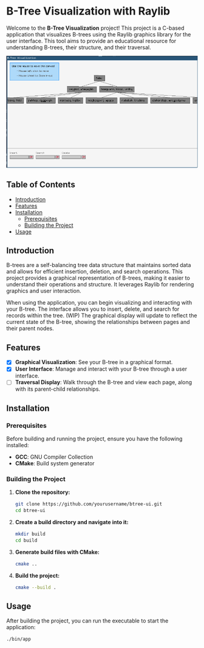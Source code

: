 # B-Tree Visualization with Raylib

Welcome to the **B-Tree Visualization** project! This project is a C-based application that visualizes B-trees using the Raylib graphics library for the user interface. This tool aims to provide an educational resource for understanding B-trees, their structure, and their traversal.

![Demo](./.github/demo-mouse.png)

## Table of Contents

- [Introduction](#introduction)
- [Features](#features)
- [Installation](#installation)
  - [Prerequisites](#prerequisites)
  - [Building the Project](#building-the-project)
- [Usage](#usage)

## Introduction

B-trees are a self-balancing tree data structure that maintains sorted data and allows for efficient insertion, deletion, and search operations. This project provides a graphical representation of B-trees, making it easier to understand their operations and structure. It leverages Raylib for rendering graphics and user interaction.

When using the application, you can begin visualizing and interacting with your B-tree. The interface allows you to insert, delete, and search for records within the tree. (WIP) The graphical display will update to reflect the current state of the B-tree, showing the relationships between pages and their parent nodes.

## Features

- [x] **Graphical Visualization**: See your B-tree in a graphical format.
- [x] **User Interface**: Manage and interact with your B-tree through a user interface.
- [ ] **Traversal Display**: Walk through the B-tree and view each page, along with its parent-child relationships.

## Installation

### Prerequisites

Before building and running the project, ensure you have the following installed:

- **GCC**: GNU Compiler Collection
- **CMake**: Build system generator

### Building the Project

1. **Clone the repository:**

    ```bash
    git clone https://github.com/yourusername/btree-ui.git
    cd btree-ui
    ```

2. **Create a build directory and navigate into it:**

    ```bash
    mkdir build
    cd build
    ```

3. **Generate build files with CMake:**

    ```bash
    cmake ..
    ```

4. **Build the project:**

    ```bash
    cmake --build .
    ```

## Usage

After building the project, you can run the executable to start the application:

```bash
./bin/app
```
